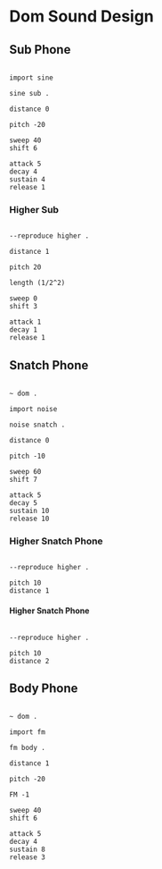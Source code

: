# Dom Sound Design

## Sub Phone

```scenario oscilla

import sine

sine sub .

distance 0

pitch -20

sweep 40
shift 6

attack 5
decay 4
sustain 4
release 1

```

### Higher Sub

```scenario oscilla

--reproduce higher .

distance 1

pitch 20

length (1/2^2)

sweep 0
shift 3

attack 1
decay 1
release 1

```

## Snatch Phone

```scenario oscilla

~ dom .

import noise

noise snatch .

distance 0

pitch -10

sweep 60
shift 7

attack 5
decay 5
sustain 10
release 10

```

### Higher Snatch Phone

```scenario oscilla

--reproduce higher .

pitch 10
distance 1

```

#### Higher Snatch Phone

```scenario oscilla

--reproduce higher .

pitch 10
distance 2

```

## Body Phone

```scenario oscilla

~ dom .

import fm

fm body .

distance 1

pitch -20

FM -1

sweep 40
shift 6

attack 5
decay 4
sustain 8
release 3

```

